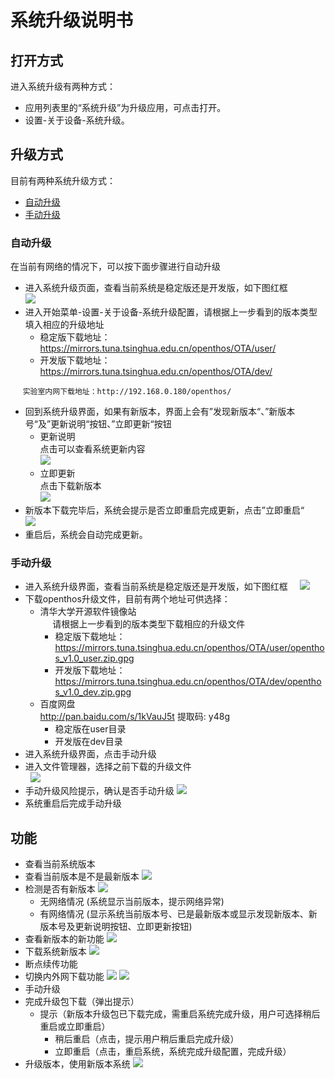 # 系统升级说明书
## 打开方式
进入系统升级有两种方式：
   - 应用列表里的“系统升级”为升级应用，可点击打开。
   - 设置-关于设备-系统升级。

## 升级方式
目前有两种系统升级方式：
   - [自动升级]()
   - [手动升级]()
### 自动升级
在当前有网络的情况下，可以按下面步骤进行自动升级
   - 进入系统升级页面，查看当前系统是稳定版还是开发版，如下图红框     
   ![](pic/xitongshezhi/mupdate.png)
   - 进入开始菜单-设置-关于设备-系统升级配置，请根据上一步看到的版本类型填入相应的升级地址
      - 稳定版下载地址：https://mirrors.tuna.tsinghua.edu.cn/openthos/OTA/user/
      - 开发版下载地址：https://mirrors.tuna.tsinghua.edu.cn/openthos/OTA/dev/
           
      ```实验室内网下载地址：http://192.168.0.180/openthos/```
   - 回到系统升级界面，如果有新版本，界面上会有”发现新版本“、”新版本号“及”更新说明“按钮、”立即更新“按钮
      - 更新说明     
      点击可以查看系统更新内容     
   ![](pic/shengji/update_instructions.png)
      - 立即更新     
      点击下载新版本     
      ![](pic/shengji/ota_update.png)
   - 新版本下载完毕后，系统会提示是否立即重启完成更新，点击”立即重启“     
      ![](pic/shengji/ota_now_restart.png)
   - 重启后，系统会自动完成更新。
### 手动升级
   - 进入系统升级界面，查看当前系统是稳定版还是开发版，如下图红框     
   ![](pic/xitongshezhi/mupdate.png)
   - 下载openthos升级文件，目前有两个地址可供选择：
      - 清华大学开源软件镜像站     
      请根据上一步看到的版本类型下载相应的升级文件
         - 稳定版下载地址：https://mirrors.tuna.tsinghua.edu.cn/openthos/OTA/user/openthos_v1.0_user.zip.gpg
         - 开发版下载地址：https://mirrors.tuna.tsinghua.edu.cn/openthos/OTA/dev/openthos_v1.0_dev.zip.gpg
      - 百度网盘     
      http://pan.baidu.com/s/1kVauJ5t 提取码: y48g
         - 稳定版在user目录
         - 开发版在dev目录
   - 进入系统升级界面，点击手动升级
   - 进入文件管理器，选择之前下载的升级文件     
   ![](pic/xitongshezhi/mupdate1.png)
   - 手动升级风险提示，确认是否手动升级
      ![](pic/xitongshezhi/mupdate3.png)     
   - 系统重启后完成手动升级


## 功能  
   - 查看当前系统版本
   - 查看当前版本是不是最新版本
   ![](pic/shengji/shengji_banbenhao.png)
   - 检测是否有新版本
   ![](pic/xitongshezhi/mupdate.png)
      - 无网络情况 (系统显示当前版本，提示网络异常)
      - 有网络情况 (显示系统当前版本号、已是最新版本或显示发现新版本、新版本号及更新说明按钮、立即更新按钮)
   - 查看新版本的新功能
   ![](pic/shengji/update_instructions.png)
   - 下载系统新版本
   ![](pic/shengji/ota_update.png)
   - 断点续传功能
   - 切换内外网下载功能
   ![](pic/shengji/tmp_4267-Screenshot_2017-03-14-15-15-5738969218.png)
   ![](pic/shengji/tmp_4267-ota005-1398370391.png)
   - 手动升级
   - 完成升级包下载（弹出提示）
      - 提示（新版本升级包已下载完成，需重启系统完成升级，用户可选择稍后重启或立即重启）
         - 稍后重启（点击，提示用户稍后重启完成升级）
         - 立即重启（点击，重启系统，系统完成升级配置，完成升级）
   - 升级版本，使用新版本系统
   ![](pic/shengji/ota_now_restart.png)

